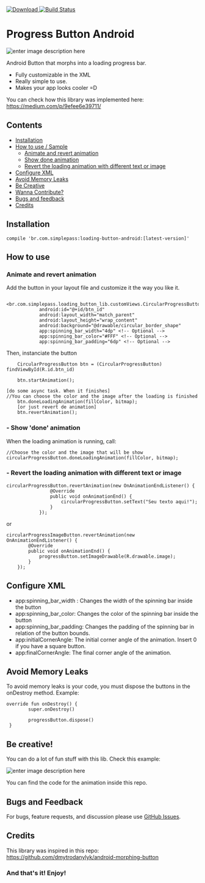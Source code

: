 
[ ![Download](https://api.bintray.com/packages/lehen01/maven/loading-button/images/download.svg) ](https://bintray.com/lehen01/maven/loading-button/_latestVersion)[![Build Status](https://travis-ci.org/leandroBorgesFerreira/LoadingButtonAndroid.svg?branch=master)](https://travis-ci.org/leandroBorgesFerreira/LoadingButtonAndroid)

# Progress Button Android

![enter image description here](https://i.stack.imgur.com/8SHR1.gif)

Android Button that morphs into a loading progress bar. 

  - Fully customizable in the XML
  - Really simple to use.
  - Makes your app looks cooler =D

You can check how this library was implemented here: https://medium.com/p/9efee6e39711/

## Contents

 - [Installation](#installation)
 - [How to use / Sample](#how-to-use)
	 - [Animate and revert animation](#animate-and-revert-animation)
	 -  [Show done animation](#show-done-animation)
	 - [Revert the loading animation with different text or image](#revert-the-loading-animation-with-different-text-or-image)
 - [Configure XML](#configure-xml)
 - [Avoid Memory Leaks](#avoid-memory-leaks)
 - [Be Creative](#be-creative)
 - [Wanna Contribute?](#wanna-contribute)
 - [Bugs and feedback](#bugs-and-feedback)
 - [Credits](#credits)

## Installation

    compile 'br.com.simplepass:loading-button-android:[latest-version]'

## How to use

### Animate and revert animation

Add the button in your layout file and customize it the way you like it.

      <br.com.simplepass.loading_button_lib.customViews.CircularProgressButton
        	    android:id="@+id/btn_id"
        	    android:layout_width="match_parent"
                android:layout_height="wrap_content"
                android:background="@drawable/circular_border_shape"
                app:spinning_bar_width="4dp" <!-- Optional -->
                app:spinning_bar_color="#FFF" <!-- Optional -->
                app:spinning_bar_padding="6dp" <!-- Optional -->

Then, instanciate the button

        CircularProgressButton btn = (CircularProgressButton) findViewById(R.id.btn_id)

        btn.startAnimation();
        
    [do some async task. When it finishes]
    //You can choose the color and the image after the loading is finished
		btn.doneLoadingAnimation(fillColor, bitmap); 
		[or just revert de animation]
		btn.revertAnimation();

### - Show 'done' animation

When the loading animation is running, call:

    //Choose the color and the image that will be show
    circularProgressButton.doneLoadingAnimation(fillColor, bitmap);
		
### - Revert the loading animation with different text or image

    circularProgressButton.revertAnimation(new OnAnimationEndListener() {
                    @Override
                    public void onAnimationEnd() {
                        circularProgressButton.setText("Seu texto aqui!");
                    }
                });
or

    circularProgressImageButton.revertAnimation(new OnAnimationEndListener() {
            @Override
            public void onAnimationEnd() {
                progressButton.setImageDrawable(R.drawable.image);
            }
        });

## Configure XML

 - app:spinning_bar_width : Changes the width of the spinning bar inside the button
 - app:spinning_bar_color: Changes the color of the spinning bar inside the button
 - app:spinning_bar_padding: Changes the padding of the spinning bar in relation of the button bounds. 
 - app:initialCornerAngle: The initial corner angle of the animation. Insert 0 if you have a square button. 
 - app:finalCornerAngle: The final corner angle of the animation.

## Avoid Memory Leaks
To avoid memory leaks is your code, you must dispose the buttons in the onDestroy method. Example:

    override fun onDestroy() {
            super.onDestroy()
    
            progressButton.dispose()
     }

## Be creative!

You can do a lot of fun stuff with this lib. Check this example:

![enter image description here](https://lh3.googleusercontent.com/-jJeS1G1mrBY/WBNosRmWSqI/AAAAAAAAKbM/NxWA09f0XqcutIO2VW8RDPhwW1CPRebWQCLcB/s0/out-28-2016+12-55-20.gif "out-28-2016 12-55-20.gif")

You can find the code for the animation inside this repo.

## Bugs and Feedback

For bugs, feature requests, and discussion please use [GitHub Issues](https://github.com/leandroBorgesFerreira/LoadingButtonAndroid/issues).

## Credits

This library was inspired in this repo: https://github.com/dmytrodanylyk/android-morphing-button
    
### And that's it! Enjoy!
